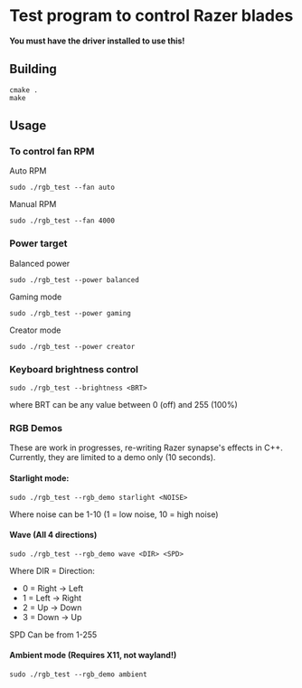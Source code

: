 # Test program to control Razer blades

**You must have the driver installed to use this!**

## Building
```
cmake .
make
```

## Usage

### To control fan RPM
Auto RPM 
```
sudo ./rgb_test --fan auto 
```

Manual RPM
```
sudo ./rgb_test --fan 4000 
```
### Power target
Balanced power
```
sudo ./rgb_test --power balanced
```
Gaming mode
```
sudo ./rgb_test --power gaming
```
Creator mode
```
sudo ./rgb_test --power creator
```

### Keyboard brightness control
```
sudo ./rgb_test --brightness <BRT>
```
where BRT can be any value between 0 (off) and 255 (100%)

### RGB Demos
These are work in progresses, re-writing Razer synapse's effects in C++. Currently, they are limited to a demo only (10 seconds).

#### Starlight mode:
```
sudo ./rgb_test --rgb_demo starlight <NOISE>
```
Where noise can be 1-10 (1 = low noise, 10 = high noise)

#### Wave (All 4 directions)
```
sudo ./rgb_test --rgb_demo wave <DIR> <SPD>
```
Where DIR = Direction:
* 0 = Right -> Left
* 1 = Left -> Right
* 2 = Up -> Down
* 3 = Down -> Up

SPD Can be from 1-255

#### Ambient mode (Requires X11, not wayland!)
```
sudo ./rgb_test --rgb_demo ambient
```
